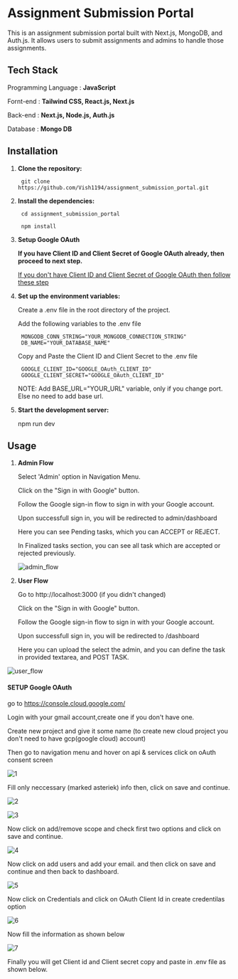 # Assignment Submission Portal

This is an assignment submission portal built with
Next.js, MongoDB, and Auth.js. It allows users to submit assignments and admins to handle those assignments.

## Tech Stack

Programming Language : **JavaScript**

Fornt-end : **Tailwind CSS, React.js, Next.js**

Back-end : **Next.js, Node.js, Auth.js**

Database : **Mongo DB**

## Installation

1. **Clone the repository:**
    
        git clone https://github.com/Vish1194/assignment_submission_portal.git

2. **Install the dependencies:**

        cd assignment_submission_portal
        
        npm install

3. **Setup Google OAuth**

    **If you have Client ID and Client Secret of Google OAuth already, then proceed to next step.**

    [If you don't have Client ID and Client Secret of Google OAuth then follow these step](#setup-google-oauth)

4. **Set up the environment variables:**

    Create a .env file in the root directory of the project.

    Add the following variables to the .env file

        MONGODB_CONN_STRING="YOUR_MONGODB_CONNECTION_STRING"
        DB_NAME="YOUR_DATABASE_NAME"
   Copy and Paste the Client ID and Client Secret to the .env file
   
        GOOGLE_CLIENT_ID="GOOGLE_OAuth_CLIENT_ID"
        GOOGLE_CLIENT_SECRET="GOOGLE_OAuth_CLIENT_ID"

    NOTE: Add BASE_URL="YOUR_URL" variable, only if you change port. Else no need to add base url.

6. **Start the development server:**

    npm run dev

## Usage

1. **Admin Flow**
    
    Select 'Admin' option in Navigation Menu.

    Click on the "Sign in with Google" button.

    Follow the Google sign-in flow to sign in with your Google account.

    Upon successfull sign in, you will be redirected to admin/dashboard

    Here you can see Pending tasks, which you can ACCEPT or REJECT.

    In Finalized tasks section, you can see all task which are accepted or rejected previously.

   ![admin_flow](https://github.com/user-attachments/assets/1a16bfd2-96ac-43e2-a90b-00cff2144acf)


3. **User Flow**

    Go to http://localhost:3000 (if you didn't changed)

    Click on the "Sign in with Google" button.

    Follow the Google sign-in flow to sign in with your Google account.

    Upon successfull sign in, you will be redirected to /dashboard

    Here you can upload the select the admin, and you can define the task in provided textarea, and POST TASK.


![user_flow](https://github.com/user-attachments/assets/cd290787-0d02-4635-9fe6-429bd9901755)



#### **SETUP Google OAuth**
go to https://console.cloud.google.com/

Login with your gmail account,create one if you don't have one.

Create new project and give it some name (to create new cloud project you don't need to have gcp(google cloud) account) 

Then go to navigation menu and hover on api & services click on oAuth consent screen

![1](https://github.com/user-attachments/assets/11d9cd13-4a37-49b7-bc5b-b4b9428c4a30)

Fill only neccessary (marked asteriek) info  then, click on save and continue.

![2](https://github.com/user-attachments/assets/e4c5f698-2202-4a8a-89ac-7467559c393f)

![3](https://github.com/user-attachments/assets/8035c046-1c02-42a1-b405-648dff1b2f1e)

Now click on add/remove scope and check first two options and click on save and continue.

![4](https://github.com/user-attachments/assets/fd16dc1d-daec-4ad4-a749-f77e588d8548)

Now click on add users and add your email. and then click on save and continue and then back to dashboard. 
    
![5](https://github.com/user-attachments/assets/ec1b2624-4f5e-40f3-a3fd-fef07f4496ff)

Now click on Credentials and click on OAuth Client Id in create credentilas option

![6](https://github.com/user-attachments/assets/410cbf2b-6866-480c-892c-15ffb9521aea)

Now fill the information as shown below

![7](https://github.com/user-attachments/assets/7850f9c8-2811-4080-a1c2-824d0ca3e3be)

Finally you will get Client id and Client secret copy and paste in .env file as shown below.  
